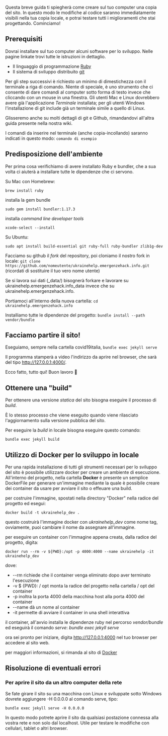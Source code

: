 Questa breve guida ti spiegherà come creare sul tuo computer una copia del sito. In questo modo le modifiche al codice saranno immediatamente visibili nella tua copia locale, e potrai testare tutti i miglioramenti che stai progettando. Cominciamo!

## Prerequisiti

Dovrai installare sul tuo computer alcuni software per lo sviluppo. Nelle pagine linkate trovi tutte le istruzioni in dettaglio.

- Il linguaggio di programmazione [Ruby](https://www.ruby-lang.org/it/documentation/installation/)
- Il sistema di sviluppo distribuito [git](https://git-scm.com/downloads)

Per gli step successivi è richiesto un minimo di dimestichezza con il terminale a riga di comando. Niente di speciale, è uno strumento che ci consente di dare comandi al computer sotto forma di testo invece che cliccando con un mouse in una finestra. Gli utenti Mac e Linux dovrebbero avere già l'applicazione *Terminale* installata; per gli utenti Windows l'installazione di git include già un terminale simile a quello di Linux.

Glisseremo anche su molti dettagli di git e Github, rimandandovi all'altra guida presente nella nostra wiki.

I comandi da inserire nel terminale (anche copia-incollando) saranno indicati in questo modo: `comando di esempio`

## Predisposizione dell'ambiente

Per prima cosa verifichiamo di avere installato Ruby e bundler, che a sua volta ci aiuterà a installare tutte le dipendenze che ci servono.

Su Mac con Homebrew:

```shell
brew install ruby
```

installa la gem bundle

```shell
sudo gem install bundler:1.17.3
```

installa _command line developer tools_

```shell
xcode-select --install
```

Su Ubuntu:

```shell
sudo apt install build-essential git ruby-full ruby-bundler zlib1g-dev
```

Facciamo su github il *fork* del repository, poi cloniamo il nostro fork in locale: `git clone https://github.com/nomeutente/ukrainehelp.emergenzehack.info.git` (ricordati di sostituire il tuo vero nome utente)

Se si lavora sui dati (_data/) bisognerà forkare e lavorare su ukrainehelp.emergenzehack.info_data invece che su ukrainehelp.emergenzehack.info.

Portiamoci all'interno della nuova cartella: `cd ukrainehelp.emergenzehack.info`

Installiamo tutte le dipendenze del progetto: `bundle install --path vendor/bundle`

## Facciamo partire il sito!

Eseguiamo, sempre nella cartella covid19italia, `bundle exec jekyll serve`

Il programma stamperà a video l'indirizzo da aprire nel browser, che sarà del tipo <http://127.0.0.1:4000/>.

Ecco fatto, tutto qui! Buon lavoro :muscle: 

## Ottenere una "build"

Per ottenere una versione _statica_ del sito bisogna eseguire il processo di _build_.

È lo stesso processo che viene eseguito quando viene rilasciato l'aggiornamento sulla versione pubblica del sito.

Per eseguire la _build_ in locale bisogna eseguire questo comando:

```shell
bundle exec jekyll build
```

## Utilizzo di Docker per lo sviluppo in locale

Per una rapida installazione di tutti gli strumenti necessari per lo sviluppo del sito è possibile utilizzare docker per creare un ambiente di esecuzione.
All'interno del progetto, nella cartella **Docker** è presente un semplice DockerFile per generare un'immagine mediante la quale è possibile creare dei container da usare per avviare il sito o effeuare una build.

per costruire l'immagine, spostati nella directory "Docker" nella radice del progetto ed esegui:

```shell
docker build -t ukrainehelp_dev .
```

questo costruirà l'immagine docker con _ukrainehelp_dev_ come nome tag, ovviamente, puoi cambiare il nome da assegnare all'immagine.

per eseguire un container con l'immagine appena creata, dalla radice del progetto, digita:

```shell
docker run --rm -v ${PWD}:/opt -p 4000:4000 --name ukrainehelp -it ukrainehelp_dev
```

dove:

- --rm richiede che il container venga eliminato dopo aver terminato l'esecuzione
- -v $ {PWD}: / opt monta la radice del progetto nella cartella / opt del container
- -p inoltra la porta 4000 della macchina host alla porta 4000 del container
- --name dà un nome al container
- -it permette di avviare il container in una shell interattiva

il container, all'avvio installa le dipendenze ruby nel percorso _vendor/bundle_ ed eseguirà il comando *serve*: _bundle exec jekyll serve_

ora sei pronto per iniziare, digita <http://127.0.0.1:4000> nel tuo browser per accedere al sito web.

per maggiori informazioni, si rimanda al sito di [Docker](https://www.docker.com/)

## Risoluzione di eventuali errori

### Per aprire il sito da un altro computer della rete

Se fate girare il sito su una macchina con Linux e sviluppate sotto Windows dovrete aggiungere -H 0.0.0.0 al comando serve, tipo:

```shell
bundle exec jekyll serve -H 0.0.0.0
```

In questo modo potrete aprire il sito da qualsiasi postazione connessa alla vostra rete e non solo dal localhost. Utile per testare le modifiche con cellulari, tablet o altri browser.